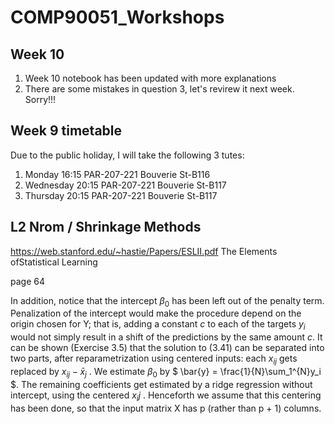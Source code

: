 # COMP90051_Workshops

## Week 10

1. Week 10 notebook has been updated with more explanations
2. There are some mistakes in question 3, let's revirew it next week. Sorry!!!

## Week 9 timetable
Due to the public holiday, I will take the following 3 tutes:
1. Monday 16:15  PAR-207-221 Bouverie St-B116
2. Wednesday  20:15	PAR-207-221 Bouverie St-B117
3. Thursday	20:15	PAR-207-221 Bouverie St-B117

## L2 Nrom /  Shrinkage Methods

https://web.stanford.edu/~hastie/Papers/ESLII.pdf
The Elements ofStatistical Learning

page 64

In addition, notice that the intercept $\beta_0$ has been left out of the penalty term. Penalization of the intercept would make the procedure depend on the origin chosen for Y; that is, adding a constant $c$ to each of the targets $y_i$ would not simply result in a shift of the predictions by the same amount $c$. It can be shown (Exercise 3.5) that the solution to (3.41) can be separated into two parts, after reparametrization using centered inputs: each $x_{ij}$ gets replaced by $x_{ij} − \bar{x}_j$ . We estimate $\beta_0$ by $ \bar{y} = \frac{1}{N}\sum_1^{N}y_i $. The remaining coefficients get estimated by a ridge regression without intercept, using the centered $x_ij$ . Henceforth we assume that this centering has been done, so that the input matrix X has p (rather than p + 1) columns.
